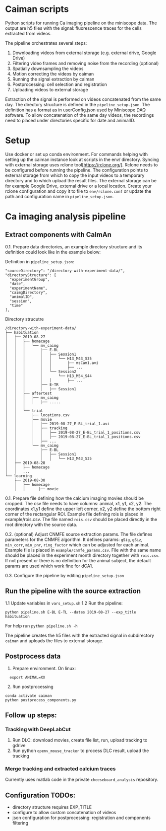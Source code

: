 # Caiman scripts
Python scripts for running Ca imaging pipeline on the miniscope data.
The output are h5 files with the signal: fluorescence traces for the cells extracted from videos.

The pipeline orchestrates several steps:
1) Downloading videos from external storage (e.g. external drive, Google Drive)
2) Filtering video frames and removing noise from the recording (optional)
2) Spatially downsampling the videos
3) Motion correcting the videos by caiman
4) Running the signal extraction by caiman
5) Postprocessing: cell selection and registration
6) Uploading videos to external storage

Extraction of the signal is performed on videos concatenated from the same day.
The directory structure is defined in the `pipeline_setup.json`. The
definition has a format as in userConfig.json used by Miniscope DAQ software.
To allow concatenation of the same day videos, the recordings need to placed
under directories specific for date and animalID.

# Setup
Use docker or set up conda environment. For commands helping with setting up the
caiman instance look at scripts in the env/ directory.
Syncing with external storage uses rclone tool[https://rclone.org/]. Rclone needs
to be configured before running the pipeline. The configuration points to
external storage from which to copy the input videos to a temporary directory
and to which upload the result files. The external storage can be for example
Google Drive, external drive or a local location.
Create your rclone configuration and copy it to file to `env/rclone.conf` or
update the path and configuration name in `pipeline_setup.json`.

# Ca imaging analysis pipeline
## Extract components with CaImAn
0.1. Prepare data directories, an example directory structure and its
definition could look like in the example below:

Definition in `pipeline_setup.json`:
```
"sourceDirectory": "/directory-with-experiment-data/",
"directoryStructure": [
  "experimentGroup",
  "date",
  "experimentName",
  "caimgDirectory",
  "animalID",
  "session",
  "time"
],
```

Directory strucutre
```
/directory-with-experiment-data/
├── habituation
│   ├── 2019-08-27
│   │   ├── homecage
│   │   │   └── mv_caimg
│   │   │       ├── E-BL
│   │   │       │   ├── Session1
│   │   │       │   │   └── H13_M43_S35
│   │   │       │   │       ├── msCam1.avi
│   │   │       │   │       ├── ...
│   │   │       │   └── Session2
│   │   │       │       └── H13_M54_S44
│   │   │       │   │       ├── ...
│   │   │       ├── E-TR
│   │   │       │   ├── Session1
│   │   ├── aftertest
│   │   │   ├── mv_caimg
│   │   │   │   ├── .....
│   │   │
│   │   └── trial
│   │       ├── locations.csv
│   │       ├── movie
│   │       │   ├── 2019-08-27_E-BL_trial_1.avi
│   │       │   ├── tracking
│   │       │   │   ├── 2019-08-27_E-BL_trial_1_positions.csv
│   │       │   │   ├── 2019-08-27_E-BL_trial_1_positions.csv
│   │       │   ├── ...
│   │       └── mv_caimg
│   │           ├── E-BL
│   │           │   ├── Session1
│   │           │   │   └── H13_M43_S35
│   ├── 2019-08-28
│   │   ├── homecage
│   │   ...
└── learning
    ├── 2019-08-30
    │   ├── homecage
    │   │      ├── movie
```

0.1. Prepare file defining how the calcium imaging movies should be cropped.
The csv file needs to have columns: animal, x1, y1, x2, y2.
The coordinates x1,y1 define the upper left corner,
x2, y2 define the bottom right corner of the rectangular ROI. Example file
defining rois is placed in example/rois.csv. The file named `rois.csv` should
be placed directly in the root directory with the source data.

0.2. (optional) Adjust CNMFE source extraction params.
The file defines parameters for the CNMFE algorithm. It defines params:
`gSig`, `gSiz`, `min_corr`, `min_pnr`, `ring_factor` which can be adjusted for
each animal. Example file is placed in `example/cnmfe_params.csv`.
File with the same name should be placed in the experiment month directory
together with `rois.csv`. If not present or there is no definition for the
animal subject, the default params are used which work fine for dCA1.

0.3. Configure the pipeline by editing `pipeline_setup.json`

## Run the pipeline with the source extraction
1.1 Update variables in `vars_setup.sh`
1.2 Run the pipeline:
```
python pipeline.sh E-BL E-TL --dates 2019-08-27 --exp_title habituation
```
For help run `python pipeline.sh -h`

The pipeline creates the h5 files with the extracted signal in subdirectory
`caiman` and uploads the files to external storage.

## Postprocess data
1. Prepare environment. On linux:
```
  export ANIMAL=XX
```
2. Run postprocessing
```
conda activate caiman
python postprocess_components.py
```


## Follow up steps:
### Tracking with DeepLabCut
1. Run DLC: download movies, create file list, run, upload tracking to gdrive
2. Run python `openv_mouse_tracker` to process DLC result, upload the tracking

### Merge tracking and extracted calcium traces
Currently uses matlab code in the private `cheeseboard_analysis` repository.


## Configuration TODOs:
* directory structure requires EXP_TITLE
* configure to allow custom concatenation of videos
* json configuration for postprocessing: registration and components filtering

